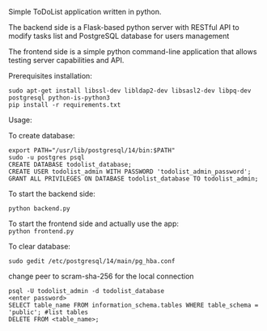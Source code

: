 Simple ToDoList application written in python.

The backend side is a Flask-based python server with RESTful API to modify tasks list and
PostgreSQL database for users management

The frontend side is a simple python command-line application that allows testing server capabilities and API.

Prerequisites installation:
```
sudo apt-get install libssl-dev libldap2-dev libsasl2-dev libpq-dev postgresql python-is-python3
pip install -r requirements.txt
```

Usage:

To create database:
```commandline
export PATH="/usr/lib/postgresql/14/bin:$PATH"
sudo -u postgres psql
CREATE DATABASE todolist_database;
CREATE USER todolist_admin WITH PASSWORD 'todolist_admin_password';
GRANT ALL PRIVILEGES ON DATABASE todolist_database TO todolist_admin;
```

To start the backend side:<br>
```
python backend.py
```

To start the frontend side and actually use the app:<br>
`python frontend.py`

To clear database:
```commandline
sudo gedit /etc/postgresql/14/main/pg_hba.conf
```
change peer to scram-sha-256 for the local connection

```commandline
psql -U todolist_admin -d todolist_database
<enter password>
SELECT table_name FROM information_schema.tables WHERE table_schema = 'public'; #list tables
DELETE FROM <table_name>;
```
